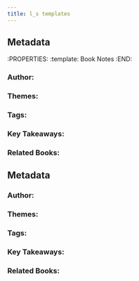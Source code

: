 ```yaml
---
title: l_s templates
---
```


## Metadata
:PROPERTIES:
:template: Book Notes
:END:
### Author:
### Themes:
### Tags:
### Key Takeaways:
### Related Books:
## Metadata
### Author:
### Themes:
### Tags:
### Key Takeaways:
### Related Books:
